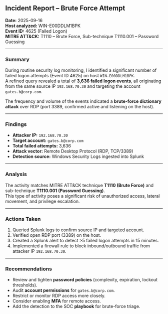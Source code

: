 ## Incident Report – Brute Force Attempt

**Date:** 2025-09-16  
**Host analyzed:** WIN-E00DDLM1BPK  
**Event ID:** 4625 (Failed Logon)  
**MITRE ATT&CK:** T1110 – Brute Force, Sub-technique T1110.001 – Password Guessing  

---

### Summary
During routine security log monitoring, I identified a significant number of failed logon attempts (Event ID 4625) on host `WIN-E00DDLM1BPK`.  
A refined query revealed a total of **3,636 failed logon events**, all originating from the same source IP `192.168.70.30` and targeting the account `gates.b@corp.com`.

The frequency and volume of the events indicated a **brute-force dictionary attack** over RDP (port 3389, confirmed active and listening on the host).

---

### Findings
- **Attacker IP:** `192.168.70.30`
- **Target account:** `gates.b@corp.com` 
- **Total failed attempts:** 3,636  
- **Attack vector:** Remote Desktop Protocol (RDP, TCP/3389)  
- **Detection source:** Windows Security Logs ingested into Splunk  

---

### Analysis
The activity matches MITRE ATT&CK technique **T1110 (Brute Force)** and sub-technique **T1110.001 (Password Guessing)**.  
This type of activity poses a significant risk of unauthorized access, lateral movement, and privilege escalation.

---

### Actions Taken
1. Queried Splunk logs to confirm source IP and targeted account.  
2. Verified open RDP port (3389) on the host.  
3. Created a Splunk alert to detect >5 failed logon attempts in 15 minutes.  
4. Implemented a firewall rule to block inbound/outbound traffic from attacker IP `192.168.70.30`.  

---

### Recommendations
- Review and tighten **password policies** (complexity, expiration, lockout thresholds).  
- Audit **account permissions** for `gates.b@corp.com`.  
- Restrict or monitor RDP access more closely.  
- Consider enabling **MFA** for remote access.  
- Add the detection to the SOC **playbook** for brute-force triage.  


